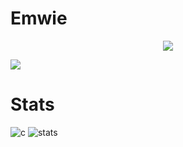 # Emwie
<p align="center">
  <a href="https://github.com/emwie">
    <img src="https://discord.c99.nl/widget/theme-4/812224155608547348.png"/>
     </a>
</p>
<img src="https://komarev.com/ghpvc/?username=emwie&color=blue"/>

# Stats
![c](https://github-readme-stats.vercel.app/api/top-langs/?username=emwie&layout=compact&theme=dark) 
![stats](https://github-readme-stats.vercel.app/api?username=emwie&show_icons=true&theme=dark)
